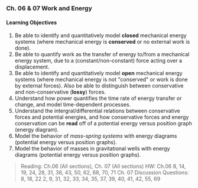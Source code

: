 ### Ch. 06 & 07 Work and Energy

#### Learning Objectives
1. Be able to identify and quantitatively model **closed** mechanical energy systems (where mechanical energy is **conserved** or no external work is done).
2. Be able to quantify work as the transfer of energy to/from a mechanical energy system, due to a (constant/non-constant) force acting over a displacement.
3. Be able to identify and quantitatively model **open** mechanical energy systems (where mechanical energy is not "conserved" or work is done by external forces). Also be able to distinguish between conservative and non-conservative (**lossy**) forces.
4. Understand how power quantifies the time rate of energy transfer or change, and model time-dependent processes.
5. Understand the intergral/differential relations between conservative forces and potential energies, and how conservative forces and energy conservation can be **read** off of a potential energy versus position graph (energy diagram).
6. Model the behavior of _mass-spring systems_ with energy diagrams (potential energy versus position graphs).
7. Model the behavior of masses in gravitational wells with energy diagrams (potential energy versus position graphs).

> Reading: Ch.06 (All sections), Ch. 07 (All sections)
HW: Ch.06
8, 14, 19, 24, 28, 31, 36, 43, 50, 62, 68, 70, 71
Ch. 07
Discussion Questions: 8, 18, 22
2, 9, 31, 32, 33, 34, 35, 37, 39, 40, 41, 42, 55, 69
